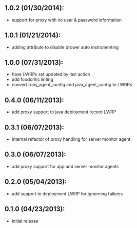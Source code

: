 ## 1.0.2 (01/30/2014):
* support for proxy with no user & password information

## 1.0.1 (01/21/2014):
* adding attribute to disable brower auto instrumenting

## 1.0.0 (07/31/2013):
* have LWRPs set updated by last action
* add foodcritic linting
* convert ruby_agent_config and java_agent_config to LWRPs

## 0.4.0 (06/11/2013):
* add proxy support to java deployment record LWRP

## 0.3.1 (06/07/2013):
* internal refactor of proxy handling for server monitor agent

## 0.3.0 (06/07/2013):
* add proxy support for app and server monitor agents

## 0.2.0 (05/04/2013):
* add support to deployment LWRP for ignorning failures

## 0.1.0 (04/23/2013):
* initial release
